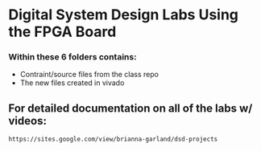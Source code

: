 # Digital System Design Labs Using the FPGA Board

### Within these 6 folders contains: <br />
  * Contraint/source files from the class repo <br />
  * The new files created in vivado <br />
## For detailed documentation on all of the labs w/ videos: <br />
    https://sites.google.com/view/brianna-garland/dsd-projects

   

  
